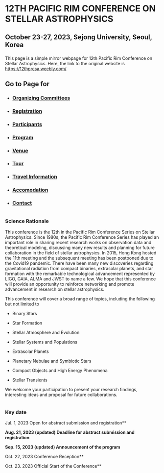 # 12TH PACIFIC RIM CONFERENCE ON STELLAR ASTROPHYSICS
## October 23-27, 2023, Sejong University, Seoul, Korea

###
This page is a simple mirror webpage for 12th Pacific Rim Conference on Stellar Astrophysics.
Here, the link to the original website is https://12thprcsa.weebly.com/


## Go to Page for
* ###  [Organizing Committees](https://github.com/csj607/12thprcsa/blob/main/Pages/Organizing_Committees.md)
* ###  [Registration](https://github.com/csj607/12thprcsa/blob/main/Pages/Regstration.md)
* ###  [Participants](https://github.com/csj607/12thprcsa/blob/main/Pages/Participants.pdf)
* ###  [Program](https://github.com/csj607/12thprcsa/blob/main/Pages/Program.md)
* ###  [Venue](https://github.com/csj607/12thprcsa/blob/main/Pages/Venues.md)
* ###  [Tour](https://github.com/csj607/12thprcsa/blob/main/Pages/Tour.md)
* ###  [Travel Information](https://github.com/csj607/12thprcsa/blob/main/Pages/Travel_Information.md)
* ###  [Accomodation](https://github.com/csj607/12thprcsa/blob/main/Pages/Accomodation.md)
* ###  [Contact](https://github.com/csj607/12thprcsa/blob/main/Pages/Contacts.md)

#

### Science Rationale

This conference is the 12th in the Pacific Rim Conference Series on Stellar Astrophysics. Since 1980s, the Pacific Rim Conference Series has played an important role in sharing recent research works on observation data and theoretical modeling, discussing many new results and planning for future collaboration in the field of stellar astrophysics. In 2015, Hong Kong hosted the 11th meeting and the subsequent meeting has been postponed due to the Covid19 pandemic. There have been many new discoveries regarding gravitational radiation from compact binaries, extrasolar planets, and star formation with the remarkable technological advancement represented by LIGO, GAIA, ALMA and JWST to name a few. We hope that this conference will provide an opportunity to reinforce networking and promote advancement in research on stellar astrophysics.

This conference will cover a broad range of topics, including the following but not limited to

* Binary Stars

* Star Formation

* Stellar Atmosphere and Evolution

* Stellar Systems and Populations

* Extrasolar Planets

* Planetary Nebulae and Symbiotic Stars

* Compact Objects and High Energy Phenomena

* Stellar Transients​

We welcome your participation to present your research findings, interesting ideas and proposal for future collaborations.

#
### Key date

Jul. 1, 2023         Open for abstract submission and registration**

**Aug. 21, 2023 (updated)       Deadline for abstract submission and registration**

**Sep. 15, 2023 (updated)        Announcement of the program**

Oct. 22, 2023        Conference Reception**

Oct. 23. 2023        Official Start of the Conference**

